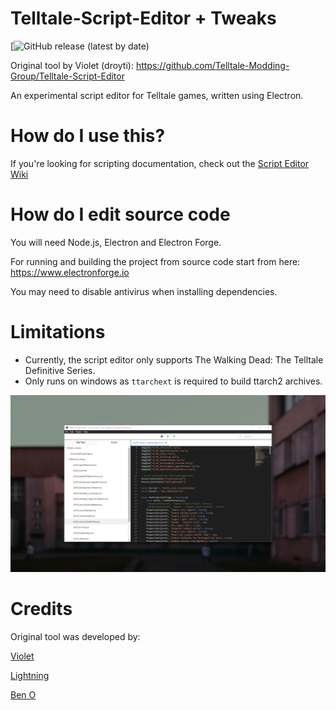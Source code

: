 # Telltale-Script-Editor + Tweaks

[![GitHub release (latest by date)](https://github.com/Mawrak/Telltale-Script-Editor-Tweaks/releases)

Original tool by Violet (droyti): https://github.com/Telltale-Modding-Group/Telltale-Script-Editor

An experimental script editor for Telltale games, written using Electron.

# How do I use this?

If you're looking for scripting documentation, check out the [Script Editor Wiki](https://github.com/Telltale-Modding-Group/Telltale-Script-Editor/wiki)

# How do I edit source code

You will need Node.js, Electron and Electron Forge.

For running and building the project from source code start from here: https://www.electronforge.io

You may need to disable antivirus when installing dependencies.

# Limitations

- Currently, the script editor only supports The Walking Dead: The Telltale Definitive Series.
- Only runs on windows as `ttarchext` is required to build ttarch2 archives.

![Editor Window](/marketing/scripteditor.png?raw=true)

# Credits

Original tool was developed by:

[Violet](https://github.com/droyti)

[Lightning](https://twitter.com/nekoblitz_)

[Ben O](https://github.com/bigbeno37)
